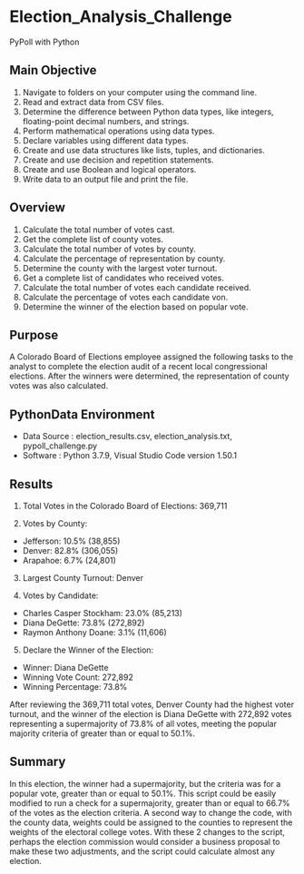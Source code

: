 # Election_Analysis_Challenge
PyPoll with Python

## Main Objective
1. Navigate to folders on your computer using the command line.
2. Read and extract data from CSV files.
3. Determine the difference between Python data types, like integers, floating-point decimal numbers, and strings.
4. Perform mathematical operations using data types.
5. Declare variables using different data types.
6. Create and use data structures like lists, tuples, and dictionaries.
7. Create and use decision and repetition statements.
8. Create and use Boolean and logical operators.
9. Write data to an output file and print the file.



## Overview
1. Calculate the total number of votes cast.
2. Get the complete list of county votes.
3. Calculate the total number of votes by county. 
4. Calculate the percentage of representation by county. 
5. Determine the county with the largest voter turnout. 
6. Get a complete list of candidates who received votes.
7. Calculate the total number of votes each candidate received.
8. Calculate the percentage of votes each candidate von.
9. Determine the winner of the election based on popular vote.

## Purpose
A Colorado Board of Elections employee assigned the following tasks to the analyst to complete the election audit of a recent local congressional elections.  After the winners were determined, the representation of county votes was also calculated. 

## PythonData Environment 
- Data Source : election_results.csv, election_analysis.txt, pypoll_challenge.py
- Software : Python 3.7.9, Visual Studio Code version 1.50.1

## Results
1. Total Votes in the Colorado Board of Elections: 369,711

2. Votes by County:
 - Jefferson: 10.5% (38,855)
 - Denver: 82.8% (306,055)
 - Arapahoe: 6.7% (24,801)

3. Largest County Turnout: Denver

4. Votes by Candidate:
 - Charles Casper Stockham: 23.0% (85,213)
 - Diana DeGette: 73.8% (272,892)
 - Raymon Anthony Doane: 3.1% (11,606)

5. Declare the Winner of the Election: 
 - Winner: Diana DeGette
 - Winning Vote Count: 272,892
 - Winning Percentage: 73.8%
 
After reviewing the 369,711 total votes, Denver County had the highest voter turnout, and the winner of the election is Diana DeGette with 272,892 votes representing a supermajority of 73.8% of all votes, meeting the popular majority criteria of greater than or equal to 50.1%. 
 
## Summary
In this election, the winner had a supermajority, but the criteria was for a popular vote, greater than or equal to 50.1%.  This script could be easily modified to run a check for a supermajority, greater than or equal to 66.7% of the votes as the election criteria.  A second way to change the code, with the county data, weights could be assigned to the counties to represent the weights of the electoral college votes.  With these 2 changes to the script, perhaps the election commission would consider a business proposal to make these two adjustments, and the script could calculate almost any election.  
